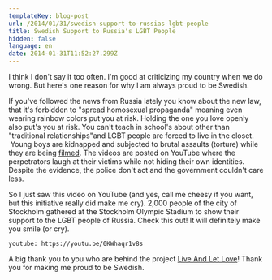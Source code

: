 ```yaml
---
templateKey: blog-post
url: /2014/01/31/swedish-support-to-russias-lgbt-people
title: Swedish Support to Russia's LGBT People
hidden: false
language: en
date: 2014-01-31T11:52:27.299Z
---
```

I think I don't say it too often. I'm good at criticizing my country when we do wrong. But here's one reason for why I am always proud to be Swedish.

If you've followed the news from Russia lately you know about the new law, that it's forbidden to "spread homosexual propaganda" meaning even wearing rainbow colors put you at risk. Holding the one you love openly also put's you at risk. You can't teach in school's about other than "traditional relationships"and LGBT people are forced to live in the closet.  Young boys are kidnapped and subjected to brutal assaults (torture) while they are being [filmed](http://americablog.com/2013/08/russian-gay-kidnap-boy-torture-video.html). The videos are posted on YouTube where the perpetrators laugh at their victims while not hiding their own identities. Despite the evidence, the police don't act and the government couldn't care less.

So I just saw this video on YouTube (and yes, call me cheesy if you want, but this initiative really did make me cry). 2,000 people of the city of Stockholm gathered at the Stockholm Olympic Stadium to show their support to the LGBT people of Russia. Check this out! It will definitely make you smile (or cry).

`youtube: https://youtu.be/0KWhaqr1v8s`

A big thank you to you who are behind the project [Live And Let Love](http://www.liveandletlove.se)! Thank you for making me proud to be Swedish.
